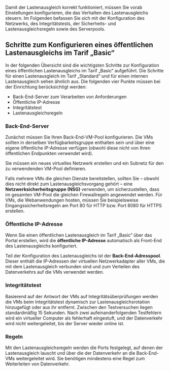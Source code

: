 Damit der Lastenausgleich korrekt funktioniert, müssen Sie vorab Einstellungen konfigurieren, die das Verhalten des Lastenausgleichs steuern. Im Folgenden befassen Sie sich mit der Konfiguration des Netzwerks, des Integritätstests, der Sicherheits- und Lastenausgleichsregeln sowie des Serverpools.

## <a name="steps-for-configuring-a-basic-public-load-balancer"></a>Schritte zum Konfigurieren eines öffentlichen Lastenausgleichs im Tarif „Basic“

In der folgenden Übersicht sind die wichtigsten Schritte zur Konfiguration eines öffentlichen Lastenausgleichs im Tarif „Basic“ aufgeführt. Die Schritte für einen Lastenausgleich im Tarif „Standard“ und für einen internen Lastenausgleich sehen ähnlich aus. Die folgenden vier Punkte müssen bei der Einrichtung berücksichtigt werden:

- Back-End-Server zum Verarbeiten von Anforderungen
- Öffentliche IP-Adresse
- Integritätstest
- Lastenausgleichsregeln

### <a name="backend-servers"></a>Back-End-Server

Zunächst müssen Sie Ihren Back-End-VM-Pool konfigurieren. Die VMs sollten in derselben Verfügbarkeitsgruppe enthalten sein und über eine eigene öffentliche IP-Adresse verfügen (obwohl diese nicht von Ihren öffentlichen Endpunkten verwendet wird).

Sie müssen ein neues virtuelles Netzwerk erstellen und ein Subnetz für den zu verwendenden VM-Pool definieren.

 Falls mehrere VMs die gleichen Dienste bereitstellen, sollten Sie – obwohl dies nicht direkt zum Lastenausgleichsvorgang gehört – eine **Netzwerksicherheitsgruppe (NSG)** verwenden, um sicherzustellen, dass im gesamten VM-Pool die gleichen Firewallregeln angewendet werden. Für VMs, die Webanwendungen hosten, müssen Sie beispielsweise Eingangssicherheitsregeln am Port 80 für HTTP bzw. Port 8080 für HTTPS erstellen.

### <a name="public-ip-address"></a>Öffentliche IP-Adresse

Wenn Sie einen öffentlichen Lastenausgleich im Tarif „Basic“ über das Portal erstellen, wird die **öffentliche IP-Adresse** automatisch als Front-End des Lastenausgleichs konfiguriert.

Teil der Konfiguration des Lastenausgleichs ist der **Back-End-Adresspool**. Dieser enthält die IP-Adressen der virtuellen Netzwerkadapter aller VMs, die mit dem Lastenausgleich verbunden sind und zum Verteilen des Datenverkehrs auf die VMs verwendet werden.

### <a name="health-probe"></a>Integritätstest

Basierend auf der Antwort der VMs auf Integritätsüberprüfungen werden die VMs beim Integritätstest dynamisch zur Lastenausgleichsrotation hinzugefügt oder aus ihr entfernt. Zwischen den Testversuchen liegen standardmäßig 15 Sekunden. Nach zwei aufeinanderfolgenden Testfehlern wird ein virtueller Computer als fehlerhaft eingestuft, und der Datenverkehr wird nicht weitergeleitet, bis der Server wieder online ist.

### <a name="rules"></a>Regeln

Mit den Lastenausgleichsregeln werden die Ports festgelegt, auf denen der Lastenausgleich lauscht und über die der Datenverkehr an die Back-End-VMs weitergeleitet wird. Sie benötigen mindestens eine Regel zum Weiterleiten von Datenverkehr.
